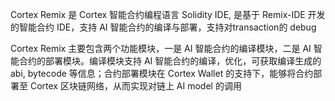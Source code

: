 Cortex Remix 是 Cortex 智能合约编程语言 Solidity IDE, 是基于 Remix-IDE 开发的智能合约 IDE，支持 AI 智能合约的编译与部署，支持对transaction的 debug

Cortex Remix 主要包含两个功能模块，一是 AI 智能合约的编译模块，二是 AI 智能合约的部署模块。编译模块支持 AI 智能合约的编译，优化，可获取编译生成的 abi, bytecode 等信息；合约部署模块在 Cortex Wallet 的支持下，能够将合约部署至 Cortex 区块链网络，从而实现对链上 AI model 的调用